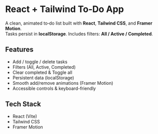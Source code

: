 # React + Tailwind To‑Do App

A clean, animated to‑do list built with **React**, **Tailwind CSS**, and **Framer Motion**.  
Tasks persist in **localStorage**. Includes filters: **All / Active / Completed**.

## Features
- Add / toggle / delete tasks
- Filters (All, Active, Completed)
- Clear completed & Toggle all
- Persistent data (localStorage)
- Smooth add/remove animations (Framer Motion)
- Accessible controls & keyboard-friendly

## Tech Stack
- React (Vite)
- Tailwind CSS
- Framer Motion

